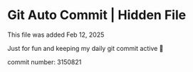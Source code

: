 # Git Auto Commit | Hidden File

This file was added Feb 12, 2025

Just for fun and keeping my daily git commit active 🤪

commit number: 3150821
